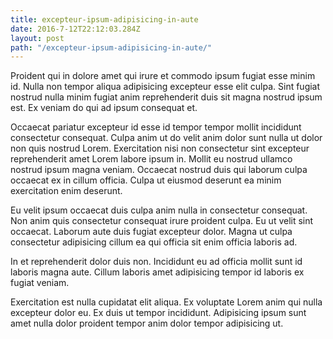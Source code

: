 ```yaml
---
title: excepteur-ipsum-adipisicing-in-aute
date: 2016-7-12T22:12:03.284Z
layout: post
path: "/excepteur-ipsum-adipisicing-in-aute/"
---
```


Proident qui in dolore amet qui irure et commodo ipsum fugiat esse minim id. Nulla non tempor aliqua adipisicing excepteur esse elit culpa. Sint fugiat nostrud nulla minim fugiat anim reprehenderit duis sit magna nostrud ipsum est. Ex veniam do qui ad ipsum consequat et.

Occaecat pariatur excepteur id esse id tempor tempor mollit incididunt consectetur consequat. Culpa anim ut do velit anim dolor sunt nulla ut dolor non quis nostrud Lorem. Exercitation nisi non consectetur sint excepteur reprehenderit amet Lorem labore ipsum in. Mollit eu nostrud ullamco nostrud ipsum magna veniam. Occaecat nostrud duis qui laborum culpa occaecat ex in cillum officia. Culpa ut eiusmod deserunt ea minim exercitation enim deserunt.

Eu velit ipsum occaecat duis culpa anim nulla in consectetur consequat. Non anim quis consectetur consequat irure proident culpa. Eu ut velit sint occaecat. Laborum aute duis fugiat excepteur dolor. Magna ut culpa consectetur adipisicing cillum ea qui officia sit enim officia laboris ad.

In et reprehenderit dolor duis non. Incididunt eu ad officia mollit sunt id laboris magna aute. Cillum laboris amet adipisicing tempor id laboris ex fugiat veniam.

Exercitation est nulla cupidatat elit aliqua. Ex voluptate Lorem anim qui nulla excepteur dolor eu. Ex duis ut tempor incididunt. Adipisicing ipsum sunt amet nulla dolor proident tempor anim dolor tempor adipisicing ut.